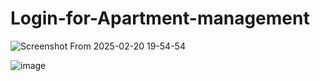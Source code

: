 # Login-for-Apartment-management

![Screenshot From 2025-02-20 19-54-54](https://github.com/user-attachments/assets/2b6041a2-1674-4b1d-aea3-1b17c0a665f5)

![image](https://github.com/user-attachments/assets/681510ef-d34e-42da-8c09-fbb20579a75a)
